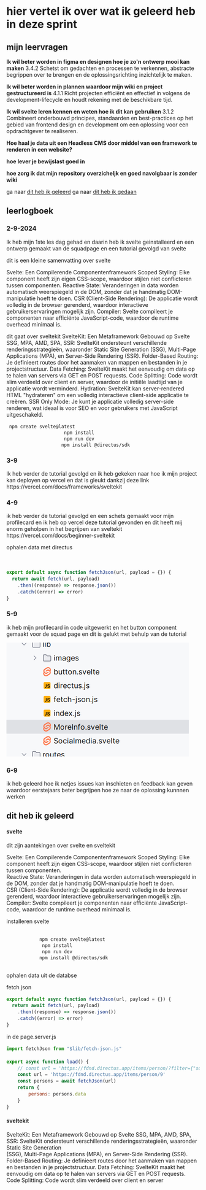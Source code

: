 # hier vertel ik over wat ik geleerd heb in deze sprint

## mijn leervragen


**Ik wil beter worden in figma en designen hoe je zo'n ontwerp mooi kan maken** 
3.4.2 Schetst om gedachten en processen te verkennen, abstracte begrippen over te brengen en de oplossingsrichting inzichtelijk te maken.

**Ik wil beter worden in plannen waardoor mijn wiki en project gestructureerd is**
4.1.1 Richt projecten efficiënt en effectief in volgens de development-lifecycle en houdt rekening met de beschikbare tijd.



**Ik wil svelte leren kennen en weten hoe ik dit kan gebruiken**
3.1.2 Combineert onderbouwd principes, standaarden en best-practices op het gebied van 
frontend design en development om een oplossing voor een opdrachtgever te realiseren.

**Hoe haal je data uit een Headless CMS door middel van een framework te renderen in een website?**

**hoe lever je bewijslast goed in**

**hoe zorg ik dat mijn repository overzicheljk en goed navolgbaar is zonder wiki**


ga naar <a href="https://github.com/yujing-student/i-love-web/edit/main/week1-7-september.md#dit-heb-ik-geleerd">dit heb ik geleerd</a>
ga naar <a href="https://github.com/yujing-student/i-love-web/edit/main/week1-7-september.md#leerlogboek">dit heb ik gedaan</a>
<h2>leerlogboek</h2>
<h3>2-9-2024</h3>
Ik heb mijn 1ste les dag gehad en daarin heb ik svelte geinstalleerd en een ontwerp gemaakt van de squadpage en een tutorial gevolgd van svelte


dit is een kleine samenvatting over svelte

Svelte: Een Compilerende Componentenframework
Scoped Styling: Elke component heeft zijn eigen CSS-scope, waardoor stijlen niet conflicteren tussen componenten.
Reactive State: Veranderingen in data worden automatisch weerspiegeld in de DOM, zonder dat je handmatig DOM-manipulatie hoeft te doen.
CSR (Client-Side Rendering): De applicatie wordt volledig in de browser gerenderd, waardoor interactieve gebruikerservaringen mogelijk zijn.
Compiler: Svelte compileert je componenten naar efficiënte JavaScript-code, waardoor de runtime overhead minimaal is.


dit gaat over sveltekit
SvelteKit: Een Metaframework Gebouwd op Svelte
SSG, MPA, AMD, SPA, SSR: SvelteKit ondersteunt verschillende renderingsstrategieën, waaronder Static Site Generation (SSG), Multi-Page Applications (MPA), en Server-Side Rendering (SSR).
Folder-Based Routing: Je definieert routes door het aanmaken van mappen en bestanden in je projectstructuur.
Data Fetching: SvelteKit maakt het eenvoudig om data op te halen van servers via GET en POST requests.
Code Splitting: Code wordt slim verdeeld over client en server, waardoor de initiële laadtijd van je applicatie wordt verminderd.
Hydration: SvelteKit kan server-rendered HTML "hydrateren" om een volledig interactieve client-side applicatie te creëren.
SSR Only Mode: Je kunt je applicatie volledig server-side renderen, wat ideaal is voor SEO en voor gebruikers met JavaScript uitgeschakeld.


````sveltehtml
 npm create svelte@latest
                     npm install
                     npm run dev
                    npm install @directus/sdk
````


<h3>3-9</h3>
Ik heb verder de tutorial gevolgd en 
ik heb gekeken naar hoe ik mijn project kan deployen op vercel en dat is gleukt dankzij deze link https://vercel.com/docs/frameworks/sveltekit




<h3>4-9</h3> ik heb verder de tutorial gevolgd en een schets gemaakt voor mijn profilecard en ik heb op vercel deze tutorial gevonden en dit heeft mij enorm geholpen in het begrijpen van sveltekit
https://vercel.com/docs/beginner-sveltekit

ophalen data met directus

````javascript


export default async function fetchJson(url, payload = {}) {
  return await fetch(url, payload)
    .then((response) => response.json())
    .catch((error) => error)
}

````


<h3>5-9</h3> ik heb mijn profilecard in code uitgewerkt en het button component gemaakt voor de squad page en dit is gelukt met behulp van de tutorial

![img.png](img.png)


<h3>6-9</h3> ik heb geleerd hoe ik netjes issues kan inschieten en feedback kan
geven waardoor eerstejaars beter begrijpen hoe ze naar de oplossing kunnnen werken


<h2 id="geleerd1">dit heb ik geleerd</h3>

<h4>svelte</h4>
<p>dit zijn aantekingen over svelte en sveltekit</p>


Svelte: Een Compilerende Componentenframework
    Scoped Styling: Elke component heeft zijn eigen CSS-scope, waardoor stijlen niet conflicteren tussen
    componenten.
    <br>
    Reactive State: Veranderingen in data worden automatisch weerspiegeld in de DOM, zonder dat je handmatig
    DOM-manipulatie hoeft te doen.
    <br>
    CSR (Client-Side Rendering): De applicatie wordt volledig in de browser gerenderd, waardoor interactieve
    gebruikerservaringen mogelijk zijn.
    <br>
    Compiler: Svelte compileert je componenten naar efficiënte JavaScript-code, waardoor de runtime overhead
    minimaal
    is.

   installeren svelte
<pre><code class="">
            npm create svelte@latest
             npm install
             npm run dev
            npm install @directus/sdk
        </code></pre>

<p>ophalen data uit de databse

fetch json

````javascript
export default async function fetchJson(url, payload = {}) {
  return await fetch(url, payload)
    .then((response) => response.json())
    .catch((error) => error)
}


````


in de page.server.js
````javascript
import fetchJson from "$lib/fetch-json.js"

export async function load() {
	// const url = 'https://fdnd.directus.app/items/person/?filter={"squad_id":3}'
	const url = 'https://fdnd.directus.app/items/person/9'
	const persons = await fetchJson(url)
	return {
		persons: persons.data
	}
}

````

</p>
    <h4>sveltekit</h4>
    <p>
        SvelteKit: Een Metaframework Gebouwd op Svelte
        SSG, MPA, AMD, SPA, SSR: SvelteKit ondersteunt verschillende renderingsstrategieën, waaronder Static Site
        Generation
        <br>
        (SSG), Multi-Page Applications (MPA), en Server-Side Rendering (SSR).
        Folder-Based Routing: Je definieert routes door het aanmaken van mappen en bestanden in je projectstructuur.
        Data Fetching: SvelteKit maakt het eenvoudig om data op te halen van servers via GET en POST requests.
        <br>
        Code Splitting: Code wordt slim verdeeld over client en server
    </p>

